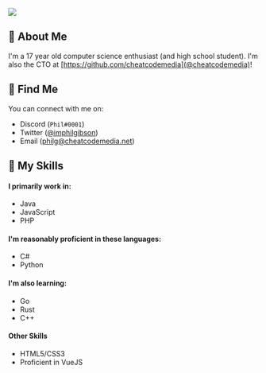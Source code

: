 ![](https://f.ccm.gg/p/0920/Phil.png)

## 👋 About Me
I'm a 17 year old computer science enthusiast (and high school student). I'm also the CTO at [https://github.com/cheatcodemedia](@cheatcodemedia)!

## 🥽 Find Me
You can connect with me on:
* Discord (`Phil#0001`)
* Twitter ([@imphilgibson](https://twitter.com/imphilgibson))
* Email ([philg@cheatcodemedia.net](mailto:philg@cheatcodemedia.net))

## 🧪 My Skills
#### I primarily work in:
* Java
* JavaScript
* PHP

#### I'm reasonably proficient in these languages:
* C#
* Python

#### I'm also learning:
* Go
* Rust
* C++

#### Other Skills
* HTML5/CSS3
* Proficient in VueJS
